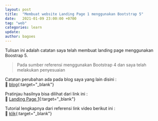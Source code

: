 ```yaml
---
layout: post
title:  "Membuat website Landing Page 1 menggunakan Bootstrap 5"
date:   2021-01-09 23:00:00 +0700
tag: "web"
categories: learn
update:	
author: bagoes
---
```

Tulisan ini adalah catatan saya telah membuat landing page menggunakan Boostrap 5.  
> Pada sumber referensi menggunakan Bootstrap 4 dan saya telah melakukan penyesuaian   

Catatan perubahan ada pada blog saya yang lain disini :  
👀 [blog](https://www.bgs.web.id/2021/01/membuat-website-landing-page.html "preview"){:target="_blank"}  

Pratinjau hasilnya bisa dilihat dari link ini :   
👀 [Landing Page 1](/landing-page-1/ "preview"){:target="_blank"}  

Tutorial lengkapnya dari referensi link video berikut ini :  
🚀 [klik](https://youtu.be/eU9rZpbfWwk "Web Programming UNPAS"){:target="_blank"}